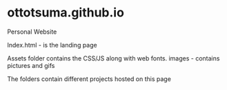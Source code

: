 # ottotsuma.github.io
Personal Website

Index.html - is the landing page

Assets folder contains the CSS/JS along with web fonts.
images - contains pictures and gifs

The folders contain different projects hosted on this page
